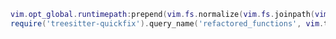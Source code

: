 <!--
SPDX-License-Identifier: Apache-2.0
SPDX-FileCopyrightText: 2025 Fundament Software SPC <https://fundament.software>
-->

```lua
vim.opt_global.runtimepath:prepend(vim.fs.normalize(vim.fs.joinpath(vim.fn.getcwd(), 'nvim-site')))
require('treesitter-quickfix').query_name('refactored_functions', vim.tbl_map(function(filename) return { filename = filename, lang = 'lua' } end, vim.fn.glob('**/*.lua', false, true)))
```

